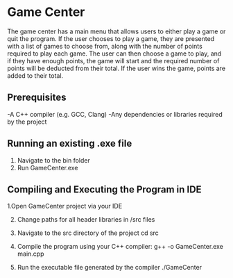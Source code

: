 # Game Center

The game center has a main menu that allows users to either play a game or quit the program. If the user chooses to play a game, they are presented with a list of games to choose from, along with the number of points required to play each game. The user can then choose a game to play, and if they have enough points, the game will start and the required number of points will be deducted from their total. If the user wins the game, points are added to their total.

## Prerequisites

-A C++ compiler (e.g. GCC, Clang)
-Any dependencies or libraries required by the project

## Running an existing .exe file

1. Navigate to the bin folder
2. Run GameCenter.exe

## Compiling and Executing the Program in IDE

1.Open GameCenter project via your IDE

2. Change paths for all header libraries in /src files

3. Navigate to the src directory of the project
   cd src

4. Compile the program using your C++ compiler:
   g++ -o GameCenter.exe main.cpp

5. Run the executable file generated by the compiler
   ./GameCenter
